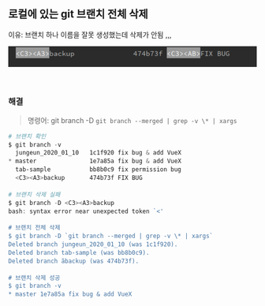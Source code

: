 ## 로컬에 있는 git 브랜치 전체 삭제

이유: 브랜치 하나 이름을 잘못 생성했는데 삭제가 안됨 ,,, 

![1578642600347](assets/1578642600347.png)

<br>

### 해결

>  명령어: git branch -D `git branch --merged | grep -v \* | xargs`

```powershell
# 브랜치 확인
$ git branch -v
  jungeun_2020_01_10   1c1f920 fix bug & add VueX
* master               1e7a85a fix bug & add VueX
  tab-sample           bb8b0c9 fix permission bug
  <C3><A3>backup       474b73f FIX BUG

# 브랜치 삭제 실패
$ git branch -D <C3><A3>backup
bash: syntax error near unexpected token `<'

# 브랜치 전체 삭제
$ git branch -D `git branch --merged | grep -v \* | xargs`
Deleted branch jungeun_2020_01_10 (was 1c1f920).
Deleted branch tab-sample (was bb8b0c9).
Deleted branch ãbackup (was 474b73f).

# 브랜치 삭제 성공
$ git branch -v
* master 1e7a85a fix bug & add VueX
```